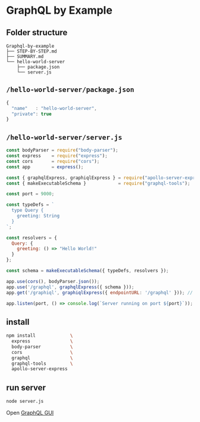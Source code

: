 # GraphQL by Example

## Folder structure

```
Graphql-by-example
├── STEP-BY-STEP.md
├── SUMMARY.md
└── hello-world-server
    ├── package.json
    └── server.js
```

## `/hello-world-server/package.json`

```js
{
  "name"   : "hello-world-server",
  "private": true
}
```

## `/hello-world-server/server.js`

```js
const bodyParser = require("body-parser");
const express    = require("express");
const cors       = require("cors");
const app        = express();

const { graphqlExpress, graphiqlExpress } = require("apollo-server-express");
const { makeExecutableSchema }            = require("graphql-tools");

const port = 9000;

const typeDefs = `
  type Query {
    greeting: String
  }
`;

const resolvers = {
  Query: {
    greeting: () => "Hello World!"
  }
};

const schema = makeExecutableSchema({ typeDefs, resolvers });

app.use(cors(), bodyParser.json());
app.use('/graphql', graphqlExpress({ schema }));
app.get('/graphiql', graphiqlExpress({ endpointURL: '/graphql' })); // if you want GraphiQL enabled

app.listen(port, () => console.log(`Server running on port ${port}`));
```

## install

```sh
npm install             \
  express               \
  body-parser           \
  cors                  \
  graphql               \
  graphql-tools         \
  apollo-server-express
```

## run server

```sh
node server.js
```


Open [GraphQL GUI](http://localhost:9000/graphiql)
